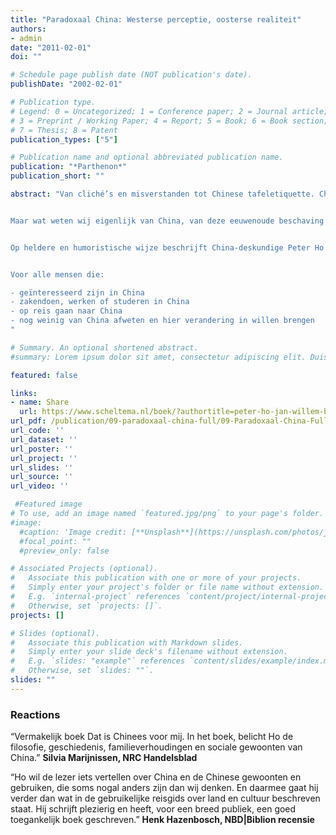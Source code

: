 ```yaml
---
title: "Paradoxaal China: Westerse perceptie, oosterse realiteit"
authors:
- admin
date: "2011-02-01"
doi: ""

# Schedule page publish date (NOT publication's date).
publishDate: "2002-02-01"

# Publication type.
# Legend: 0 = Uncategorized; 1 = Conference paper; 2 = Journal article;
# 3 = Preprint / Working Paper; 4 = Report; 5 = Book; 6 = Book section;
# 7 = Thesis; 8 = Patent
publication_types: ["5"]

# Publication name and optional abbreviated publication name.
publication: "*Parthenon*"
publication_short: ""

abstract: "Van cliché’s en misverstanden tot Chinese tafeletiquette. China is een land van superlatieven. Het land heeft de snelst groeiende economie van de laatste dertig jaar en de grootste consumentenmarkt; Shanghai heeft Rotterdam voorbij-gestreefd als grootste haven ter wereld; studenten schrijven zich in om Chinees te gaan studeren en Nederlanders vertrekken naar China om (letterlijke en figuurlijk) aan de economie mee te bouwen.


Maar wat weten wij eigenlijk van China, van deze eeuwenoude beschaving en haar bevolking? De Chinese cultuur staat mijlenver af van de Westerse. Zo is het geven van een klok of een bos witte lelies een ware belediging in China, terwijl de Nederlander de eeuwige glimlach van de Chinees waarschijnlijk niet zal begrijpen.


Op heldere en humoristische wijze beschrijft China-deskundige Peter Ho de Chinese gewoonten en gebruiken, de geschiedenis, de filosofie en de recente ontwikkelingen. Dit boek is een must om te lezen en een handig naslagwerk voor iedereen die interesse heeft in China.


Voor alle mensen die:

- geïnteresseerd zijn in China
- zakendoen, werken of studeren in China
- op reis gaan naar China
- nog weinig van China afweten en hier verandering in willen brengen
"

# Summary. An optional shortened abstract.
#summary: Lorem ipsum dolor sit amet, consectetur adipiscing elit. Duis posuere tellus ac convallis placerat. Proin tincidunt magna sed ex sollicitudin condimentum.

featured: false

links:
- name: Share
  url: https://www.scheltema.nl/boek/?authortitle=peter-ho-jan-willem-blankert-gladys-pak-lei-chong-meine-pieter-van-dijk-david-fouquet-marieke-havinga-ingrid-d-hooge-boi-boi-huong-jeroen-de-kloet-frans-paul-van-der-putten-marlou-visser/paradoxaal-china--9789079578177
url_pdf: /publication/09-paradoxaal-china-full/09-Paradoxaal-China-Full.pdf
url_code: ''
url_dataset: ''
url_poster: ''
url_project: ''
url_slides: ''
url_source: ''
url_video: ''

 #Featured image
# To use, add an image named `featured.jpg/png` to your page's folder. 
#image:
  #caption: 'Image credit: [**Unsplash**](https://unsplash.com/photos/jdD8gXaTZsc)'
  #focal_point: ""
  #preview_only: false

# Associated Projects (optional).
#   Associate this publication with one or more of your projects.
#   Simply enter your project's folder or file name without extension.
#   E.g. `internal-project` references `content/project/internal-project/index.md`.
#   Otherwise, set `projects: []`.
projects: []

# Slides (optional).
#   Associate this publication with Markdown slides.
#   Simply enter your slide deck's filename without extension.
#   E.g. `slides: "example"` references `content/slides/example/index.md`.
#   Otherwise, set `slides: ""`.
slides: ""
---
```


### **Reactions**

“Vermakelijk boek Dat is Chinees voor mij. In het boek, belicht Ho de filosofie, geschiedenis, familieverhoudingen en sociale gewoonten van China.” **Silvia Marijnissen, NRC Handelsblad**

“Ho wil de lezer iets vertellen over China en de Chinese gewoonten en gebruiken, die soms nogal anders zijn dan wij denken. En daarmee gaat hij verder dan wat in de gebruikelijke reisgids over land en cultuur beschreven staat. Hij schrijft plezierig en heeft, voor een breed publiek, een goed toegankelijk boek geschreven.” **Henk Hazenbosch, NBD|Biblion recensie**

